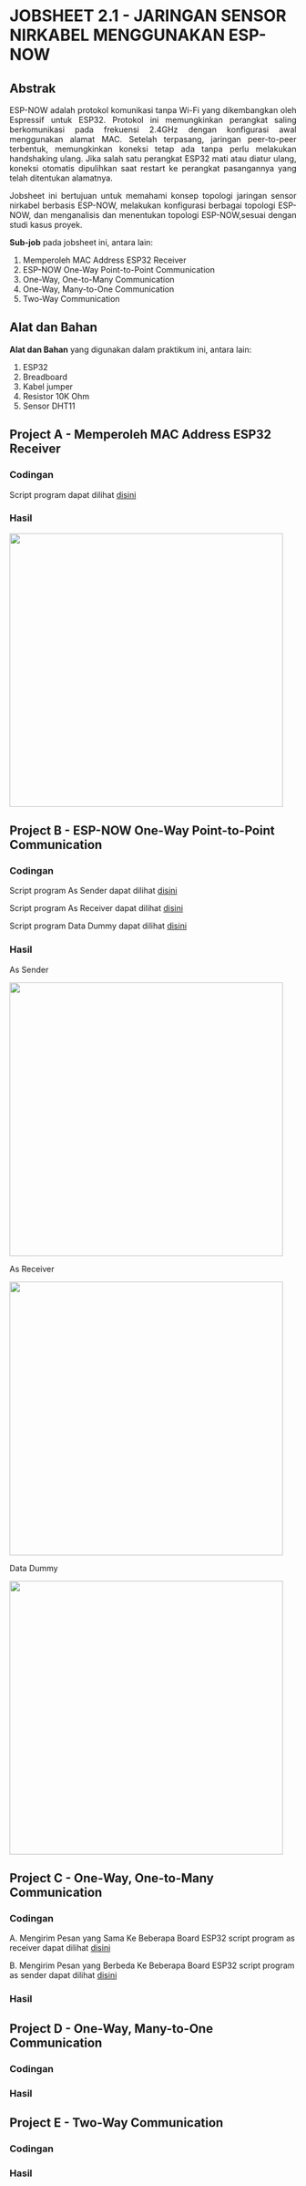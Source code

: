 # JOBSHEET 2.1 - JARINGAN SENSOR NIRKABEL MENGGUNAKAN ESP-NOW

## Abstrak
<p align="justify">ESP-NOW adalah protokol komunikasi tanpa Wi-Fi yang dikembangkan oleh Espressif untuk ESP32. Protokol ini memungkinkan perangkat saling berkomunikasi pada frekuensi 2.4GHz 
dengan konfigurasi awal menggunakan alamat MAC. Setelah terpasang, jaringan peer-to-peer terbentuk, memungkinkan koneksi tetap ada tanpa perlu melakukan handshaking ulang. 
Jika salah satu perangkat ESP32 mati atau diatur ulang, koneksi otomatis dipulihkan saat restart ke perangkat pasangannya yang telah ditentukan alamatnya.</p>

<p align="justify">Jobsheet ini bertujuan untuk memahami konsep topologi jaringan sensor nirkabel berbasis ESP-NOW, melakukan konfigurasi berbagai topologi ESP-NOW, dan menganalisis dan menentukan topologi ESP-NOW,sesuai dengan
studi kasus proyek.</p>

**Sub-job** pada jobsheet ini, antara lain:
1. Memperoleh MAC Address ESP32 Receiver
2. ESP-NOW One-Way Point-to-Point Communication
3. One-Way, One-to-Many Communication
4. One-Way, Many-to-One Communication
5. Two-Way Communication

## Alat dan Bahan
**Alat dan Bahan** yang digunakan dalam praktikum ini, antara lain:
1) ESP32
2) Breadboard
3) Kabel jumper
4) Resistor 10K Ohm
5) Sensor DHT11

## Project A - Memperoleh MAC Address ESP32 Receiver
### Codingan 
Script program dapat dilihat [disini](https://github.com/ghinazhafirah/EMBEDDED/blob/main/JOB%202.1/A.%20%20Memperoleh%20MAC%20Address/A._Memperoleh_MAC_Address_ESP32_Receiver.ino)

### Hasil
<img src="https://github.com/ghinazhafirah/EMBEDDED/assets/151806874/b9e09121-7440-4218-893c-3fe93e07088d" width="480px">

## Project B -  ESP-NOW One-Way Point-to-Point Communication
### Codingan
Script program As Sender dapat dilihat [disini](https://github.com/ghinazhafirah/EMBEDDED/blob/main/JOB%202.1/B.%20%20ESP-NOW%20OneWay%20P2P%20Communication/B._Sender_One_way_point_to_point_communication.ino)

Script program As Receiver dapat dilihat [disini](https://github.com/ghinazhafirah/EMBEDDED/blob/main/JOB%202.1/B.%20%20ESP-NOW%20One-Way%20P2P%20Communication/B._Sender_One_way_point_to_point_communication.ino)

Script program Data Dummy dapat dilihat [disini](https://github.com/ghinazhafirah/EMBEDDED/blob/main/JOB%202.1/B.%20%20ESP-NOW%20One-Way%20P2P%20Communication/sender%20dummy.ino)

### Hasil
As Sender

<img src="https://github.com/ghinazhafirah/EMBEDDED/assets/151806874/fcd19db7-006e-476d-a35a-cf993c4164ef" width="480px">


As Receiver

<img src="https://github.com/ghinazhafirah/EMBEDDED/assets/151806874/ba000903-0762-47f8-b167-b3834d22f3e4" width="480px">

Data Dummy

<img src="https://github.com/ghinazhafirah/EMBEDDED/assets/151806874/3e363761-2c02-4153-9b75-6af65b14db4d" width="480px">
  
## Project C - One-Way, One-to-Many Communication
### Codingan
A.  Mengirim Pesan yang Sama Ke Beberapa Board ESP32
script program as receiver dapat dilihat [disini](url)

B. Mengirim Pesan yang Berbeda Ke Beberapa Board ESP32
script program as sender dapat dilihat [disini](url)
### Hasil


## Project D - One-Way, Many-to-One Communication
### Codingan
### Hasil


## Project E - Two-Way Communication
### Codingan
### Hasil

